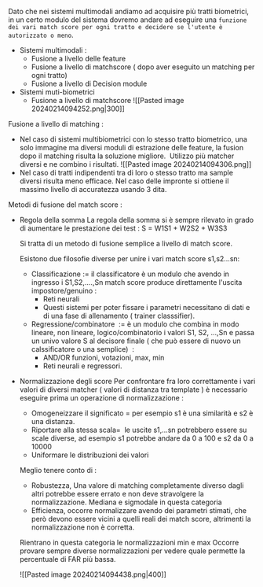 Dato che nei sistemi multimodali andiamo ad acquisire più tratti biometrici, in un certo modulo del sistema dovremo andare ad eseguire una `funzione dei vari match score per ogni tratto e decidere se l'utente è autorizzato o meno`.
- Sistemi multimodali :
	- Fusione a livello delle feature
	- Fusione a livello di matchscore ( dopo aver eseguito un matching per ogni tratto)
	- Fusione a livello di Decision module
- Sistemi muti-biometrici
	- Fusione a livello di matchscore
	![[Pasted image 20240214094252.png|300]]


Fusione a livello di matching :
- Nel caso di sistemi multibiometrici con lo stesso tratto biometrico, una solo immagine ma diversi moduli di estrazione delle feature, la fusion dopo il matching risulta la soluzione migliore.  Utilizzo più matcher diversi e ne combino i risultati.
![[Pasted image 20240214094306.png]]
- Nel caso di tratti indipendenti tra di loro o stesso tratto ma sample diversi risulta meno efficace.
Nel caso delle impronte si ottiene il massimo livello di accuratezza usando 3 dita.

Metodi di fusione del match score :
- Regola della somma
	La regola della somma si è sempre rilevato in grado di aumentare le prestazione dei test :
	S = W1S1 + W2S2 + W3S3
	
	Si tratta di un metodo di fusione semplice a livello di match score.
	
	Esistono due filosofie diverse per unire i vari match score s1,s2…sn:
	- Classificazione := il classificatore è un modulo che avendo in ingresso i S1,S2,….,Sn match score produce direttamente l'uscita impostore/genuino :
		- Reti neurali
		- Questi sistemi per poter fissare i parametri necessitano di dati e di una fase di allenamento ( trainer classsifier).
	- Regressione/combinatore  := è un modulo che combina in modo lineare, non lineare, logico/combinatorio i valori S1, S2, …,Sn e passa un univo valore S al decisore finale ( che può essere di nuovo un calssificatore o una semplice)  :
		- AND/OR funzioni, votazioni, max, min
		- Reti neurali e regressori.
- Normalizzazione degli score
	Per confrontare fra loro correttamente i vari valori di diversi matcher ( valori di distanza tra template ) è necessario eseguire prima un operazione di normalizzazione :
	- Omogeneizzare il significato = per esempio s1 è una similarità e s2 è una distanza.
	- Riportare alla stessa scala=  le uscite s1,…sn potrebbero essere su scale diverse, ad esempio s1 potrebbe andare da 0 a 100 e s2 da 0 a 10000
	- Uniformare le distribuzioni dei valori
	
	Meglio tenere conto di :
	- Robustezza, Una valore di matching completamente diverso dagli altri potrebbe essere errato e non deve stravolgere la normalizzazione.
	Mediana e sigmodale in questa categoria
	- Efficienza, occorre normalizzare avendo dei parametri stimati, che però devono essere vicini a quelli reali dei match score, altrimenti la normalizzazione non è corretta.
	
	Rientrano in questa categoria le normalizzazioni min e max
	Occorre provare sempre diverse normalizzazioni per vedere quale permette la percentuale di FAR più bassa.

	![[Pasted image 20240214094438.png|400]]

